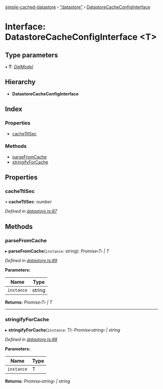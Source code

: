 [simple-cached-datastore](../README.md) › ["datastore"](../modules/_datastore_.md) › [DatastoreCacheConfigInterface](_datastore_.datastorecacheconfiginterface.md)

# Interface: DatastoreCacheConfigInterface <**T**>

## Type parameters

▪ **T**: *[DalModel](_datastore_.dalmodel.md)*

## Hierarchy

* **DatastoreCacheConfigInterface**

## Index

### Properties

* [cacheTtlSec](_datastore_.datastorecacheconfiginterface.md#cachettlsec)

### Methods

* [parseFromCache](_datastore_.datastorecacheconfiginterface.md#parsefromcache)
* [stringifyForCache](_datastore_.datastorecacheconfiginterface.md#stringifyforcache)

## Properties

###  cacheTtlSec

• **cacheTtlSec**: *number*

*Defined in [datastore.ts:87](https://github.com/ehacke/simple-cached-datastore/blob/ff2b7ee/datastore.ts#L87)*

## Methods

###  parseFromCache

▸ **parseFromCache**(`instance`: string): *Promise‹T› | T*

*Defined in [datastore.ts:89](https://github.com/ehacke/simple-cached-datastore/blob/ff2b7ee/datastore.ts#L89)*

**Parameters:**

Name | Type |
------ | ------ |
`instance` | string |

**Returns:** *Promise‹T› | T*

___

###  stringifyForCache

▸ **stringifyForCache**(`instance`: T): *Promise‹string› | string*

*Defined in [datastore.ts:88](https://github.com/ehacke/simple-cached-datastore/blob/ff2b7ee/datastore.ts#L88)*

**Parameters:**

Name | Type |
------ | ------ |
`instance` | T |

**Returns:** *Promise‹string› | string*
